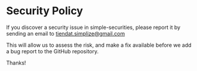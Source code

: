 # Security Policy

If you discover a security issue in simple-securities, please report it by sending an email to tiendat.simplize@gmail.com

This will allow us to assess the risk, and make a fix available before we add a bug report to the GitHub repository.

Thanks!
